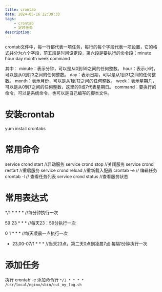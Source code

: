 ```yaml
---
title: crontab
date: 2024-05-16 22:39:33
tags: 
    - crontab
    - 定时任务
description: 
---
```


crontab文件中，每一行都代表一项任务，每行的每个字段代表一项设置，它的格式共分为六个字段，前五段是时间设定段，第六段是要执行的命令段：minute hour day month week command
<!--more-->
其中：
minute：表示分钟，可以是从0到59之间的任何整数。
hour：表示小时，可以是从0到23之间的任何整数。
day：表示日期，可以是从1到31之间的任何整数。
month：表示月份，可以是从1到12之间的任何整数。
week：表示星期几，可以是从0到7之间的任何整数，这里的0或7代表星期日。
command：要执行的命令，可以是系统命令，也可以是自己编写的脚本文件。

# 安装crontab
yum install crontabs

# 常用命令
service crond start         //启动服务
service crond stop          //关闭服务
service crond restart       //重启服务
service crond reload        //重新载入配置
crontab -e                  // 编辑任务
crontab -l                  // 查看任务列表
service crond status		//查看服务状态

# 常用表达式
*/1 * * * *   //每分钟执行一次

59 23 * * *   //每天23：59分执行一次

0 1 * * *     //每天凌晨一点执行一次

* 23,00-07/1 * * *  //当天23点，第二天0点到凌晨7点 每隔1分钟执行一次

# 添加任务
执行 crontab -e 
添加命令行 `*/1 * * * * /usr/local/nginx/sbin/cut_my_log.sh`
